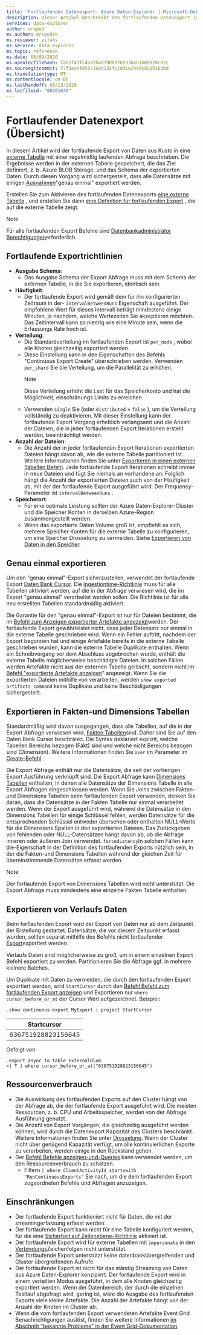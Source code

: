 ```yaml
---
title: 'Fortlaufender Datenexport: Azure Daten-Explorer | Microsoft-Dokumentation'
description: Dieser Artikel beschreibt den fortlaufenden Datenexport in Azure Daten-Explorer.
services: data-explorer
author: orspod
ms.author: orspodek
ms.reviewer: yifats
ms.service: data-explorer
ms.topic: reference
ms.date: 08/03/2020
ms.openlocfilehash: fab1f41fc4b72b497900276d33beb1b89820c02c
ms.sourcegitcommit: f7f3ecef858c1e8d132fc10d1e240dcd209163bd
ms.translationtype: MT
ms.contentlocale: de-DE
ms.lasthandoff: 08/13/2020
ms.locfileid: "88201630"
---
```

# <a name="continuous-data-export-overview"></a>Fortlaufender Datenexport (Übersicht)

In diesem Artikel wird der fortlaufende Export von Daten aus Kusto in eine [externe Tabelle](../externaltables.md) mit einer regelmäßig laufenden Abfrage beschrieben. Die Ergebnisse werden in der externen Tabelle gespeichert, die das Ziel definiert, z. b. Azure BLOB Storage, und das Schema der exportierten Daten. Durch diesen Vorgang wird sichergestellt, dass alle Datensätze mit einigen [Ausnahmen](#exactly-once-export)"genau einmal" exportiert werden. 

Erstellen Sie zum Aktivieren des fortlaufenden Datenexports [eine externe Tabelle](../external-tables-azurestorage-azuredatalake.md#create-or-alter-external-table) , und erstellen Sie dann [eine Definition für fortlaufenden Export](create-alter-continuous.md) , die auf die externe Tabelle zeigt. 

> [!NOTE]
> Für alle fortlaufenden Export Befehle sind [Datenbankadministrator Berechtigungen](../access-control/role-based-authorization.md)erforderlich.

## <a name="continuous-export-guidelines"></a>Fortlaufende Exportrichtlinien

* **Ausgabe Schema**:
  * Das Ausgabe Schema der Export Abfrage muss mit dem Schema der externen Tabelle, in die Sie exportieren, identisch sein. 
* **Häufigkeit**:
  * Der fortlaufende Export wird gemäß dem für ihn konfigurierten Zeitraum in der- `intervalBetweenRuns` Eigenschaft ausgeführt. Der empfohlene Wert für dieses Intervall beträgt mindestens einige Minuten, je nachdem, welche Wartezeiten Sie akzeptieren möchten. Das Zeitintervall kann so niedrig wie eine Minute sein, wenn die Erfassungs Rate hoch ist.
* **Verteilung**:
  * Die Standardverteilung im fortlaufenden Export ist `per_node` , wobei alle Knoten gleichzeitig exportiert werden. 
  * Diese Einstellung kann in den Eigenschaften des Befehls "Continuous Export Create" überschrieben werden. Verwenden `per_shard` Sie die Verteilung, um die Parallelität zu erhöhen.
    > [!NOTE]
    > Diese Verteilung erhöht die Last für das Speicherkonto und hat die Möglichkeit, einschränungs Limits zu erreichen. 
  * Verwenden `single` Sie (oder `distributed` = `false` ), um die Verteilung vollständig zu deaktivieren. Mit dieser Einstellung kann der fortlaufende Export Vorgang erheblich verlangsamt und die Anzahl der Dateien, die in jeder fortlaufenden Export Iterationen erstellt werden, beeinträchtigt werden. 
* **Anzahl der Dateien**:
  * Die Anzahl der in jeder fortlaufenden Export Iterationen exportierten Dateien hängt davon ab, wie die externe Tabelle partitioniert ist. Weitere Informationen finden Sie unter [Exportieren in einen externen Tabellen Befehl](export-data-to-an-external-table.md#number-of-files). Jede fortlaufende Export Iterationen schreibt immer in neue Dateien und fügt Sie niemals an vorhandene an. Folglich hängt die Anzahl der exportierten Dateien auch von der Häufigkeit ab, mit der der fortlaufende Export ausgeführt wird. Der Frequency-Parameter ist `intervalBetweenRuns` .
* **Speicherort**:
  * Für eine optimale Leistung sollten der Azure Daten-Explorer-Cluster und die Speicher Konten in derselben Azure-Region zusammengestellt werden.
  * Wenn das exportierte Daten Volume groß ist, empfiehlt es sich, mehrere Speicher Konten für die externe Tabelle zu konfigurieren, um eine Speicher Drosselung zu vermeiden. Siehe [Exportieren von Daten in den Speicher](export-data-to-storage.md#known-issues).

## <a name="exactly-once-export"></a>Genau einmal exportieren

Um den "genau einmal"-Export sicherzustellen, verwendet der fortlaufende Export [Daten Bank Cursor](../databasecursor.md). Die [ingestiontime-Richtlinie](../ingestiontime-policy.md) muss für alle Tabellen aktiviert werden, auf die in der Abfrage verwiesen wird, die im Export "genau einmal" verarbeitet werden sollen. Die Richtlinie ist für alle neu erstellten Tabellen standardmäßig aktiviert.

Die Garantie für den "genau einmal"-Export ist nur für Dateien bestimmt, die im [Befehl zum Anzeigen exportierter Artefakte angezeigt](show-continuous-artifacts.md)werden. Der fortlaufende Export gewährleistet nicht, dass jeder Datensatz nur einmal in die externe Tabelle geschrieben wird. Wenn ein Fehler auftritt, nachdem der Export begonnen hat und einige Artefakte bereits in die externe Tabelle geschrieben wurden, kann die externe Tabelle Duplikate enthalten. Wenn ein Schreibvorgang vor dem Abschluss abgebrochen wurde, enthält die externe Tabelle möglicherweise beschädigte Dateien. In solchen Fällen werden Artefakte nicht aus der externen Tabelle gelöscht, sondern nicht im [Befehl "exportierte Artefakte anzeigen](show-continuous-artifacts.md)" angezeigt. Wenn Sie die exportierten Dateien mithilfe von verarbeiten, werden `show exported artifacts command` keine Duplikate und keine Beschädigungen sichergestellt.

## <a name="export-to-fact-and-dimension-tables"></a>Exportieren in Fakten-und Dimensions Tabellen

Standardmäßig wird davon ausgegangen, dass alle Tabellen, auf die in der Export Abfrage verwiesen wird, [Fakten Tabellen](../../concepts/fact-and-dimension-tables.md)sind. Daher sind Sie auf den Daten Bank Cursor beschränkt. Die Syntax deklariert explizit, welche Tabellen Bereichs bezogen (Fakt) sind und welche nicht Bereichs bezogen sind (Dimension). Weitere Informationen finden Sie `over` im Parameter im [Create-Befehl](create-alter-continuous.md) .

Die Export Abfrage enthält nur die Datensätze, die seit der vorherigen Export Ausführung verknüpft sind. Die Export Abfrage kann [Dimensions Tabellen](../../concepts/fact-and-dimension-tables.md) enthalten, in denen alle Datensätze der Dimensions Tabelle in alle Export Abfragen eingeschlossen werden. Wenn Sie Joins zwischen Fakten-und Dimensions Tabellen beim fortlaufenden Export verwenden, denken Sie daran, dass die Datensätze in der Fakten Tabelle nur einmal verarbeitet werden. Wenn der Export ausgeführt wird, während die Datensätze in den Dimensions Tabellen für einige Schlüssel fehlen, werden Datensätze für die entsprechenden Schlüssel entweder übersehen oder enthalten NULL-Werte für die Dimensions Spalten in den exportierten Dateien. Das Zurückgeben von fehlenden oder NULL-Datensätzen hängt davon ab, ob die Abfrage inneren oder äußeren Join verwendet. `forcedLatency`In solchen Fällen kann die-Eigenschaft in der Definition des fortlaufenden Exports nützlich sein, in der die Fakten-und Dimensions Tabellen während der gleichen Zeit für übereinstimmende Datensätze erfasst werden.

> [!NOTE]
> Der fortlaufende Export von Dimensions Tabellen wird nicht unterstützt. Die Export Abfrage muss mindestens eine einzelne Fakten Tabelle enthalten.

## <a name="exporting-historical-data"></a>Exportieren von Verlaufs Daten

Beim fortlaufenden Export wird der Export von Daten nur ab dem Zeitpunkt der Erstellung gestartet. Datensätze, die vor diesem Zeitpunkt erfasst wurden, sollten separat mithilfe des Befehls nicht fortlaufender [Export](export-data-to-an-external-table.md)exportiert werden. 

Verlaufs Daten sind möglicherweise zu groß, um in einem einzelnen Export Befehl exportiert zu werden. Partitionieren Sie die Abfrage ggf. in mehrere kleinere Batches. 

Um Duplikate mit Daten zu vermeiden, die durch den fortlaufenden Export exportiert werden, wird `StartCursor` durch den [Befehl Befehl zum fortlaufenden Export anzeigen](show-continuous-export.md) und Exportieren nur `where cursor_before_or_at` der Cursor Wert aufgezeichnet. Beispiel:

```kusto
.show continuous-export MyExport | project StartCursor
```

| Startcursor        |
|--------------------|
| 636751928823156645 |

Gefolgt von: 

```kusto
.export async to table ExternalBlob
<| T | where cursor_before_or_at("636751928823156645")
```

## <a name="resource-consumption"></a>Ressourcenverbrauch

* Die Auswirkung des fortlaufenden Exports auf den Cluster hängt von der Abfrage ab, die der fortlaufende Export ausgeführt wird. Die meisten Ressourcen, z. b. CPU und Arbeitsspeicher, werden von der Abfrage Ausführung genutzt. 
* Die Anzahl von Export Vorgängen, die gleichzeitig ausgeführt werden können, wird durch die Datenexport Kapazität des Clusters beschränkt. Weitere Informationen finden Sie unter [Drosselung](../../management/capacitypolicy.md#throttling). Wenn der Cluster nicht über genügend Kapazität verfügt, um alle kontinuierlichen Exporte zu verarbeiten, werden einige in den Rückstand gehen.
* Der [Befehl Befehle anzeigen-und-Queries](../commands-and-queries.md) kann verwendet werden, um den Ressourcenverbrauch zu schätzen. 
  * Filtern `| where ClientActivityId startswith "RunContinuousExports"` Sie nach, um die dem fortlaufenden Export zugeordneten Befehle und Abfragen anzuzeigen.

## <a name="limitations"></a>Einschränkungen

* Der fortlaufende Export funktioniert nicht für Daten, die mit der streamingerfassung erfasst werden. 
* Der fortlaufende Export kann nicht für eine Tabelle konfiguriert werden, für die eine [Sicherheit auf Zeilenebene-Richtlinie](../../management/rowlevelsecuritypolicy.md) aktiviert ist.
* Der fortlaufende Export wird für externe Tabellen mit `impersonate` in den [Verbindungs](../../api/connection-strings/storage.md)Zeichenfolgen nicht unterstützt.
* Der fortlaufende Export unterstützt keine datenbankübergreifenden und Cluster übergreifenden Aufrufe.
* Der fortlaufende Export ist nicht für das ständig Streaming von Daten aus Azure Daten-Explorer konzipiert. Der fortlaufende Export wird in einem verteilten Modus ausgeführt, in dem alle Knoten gleichzeitig exportiert werden. Wenn der Datenbereich, der durch die einzelnen Testlauf abgefragt wird, gering ist, wäre die Ausgabe des fortlaufenden Exports viele kleine Artefakte. Die Anzahl der Artefakte hängt von der Anzahl der Knoten im Cluster ab.
* Wenn die vom fortlaufenden Export verwendeten Artefakte Event Grid Benachrichtigungen auslöst, finden Sie weitere Informationen [im Abschnitt "bekannte Probleme" in der Event Grid-Dokumentation](../../../ingest-data-event-grid-overview.md#known-event-grid-issues).
 